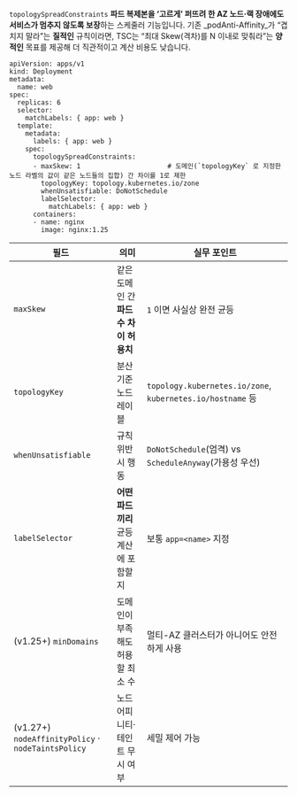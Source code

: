 `topologySpreadConstraints` **파드 복제본을 ‘고르게’ 퍼뜨려 한 AZ 노드·랙 장애에도 서비스가 멈추지 않도록 보장**하는 스케줄러 기능입니다. 기존 _podAnti-Affinity_가 “겹치지 말라”는 **질적인** 규칙이라면, TSC는 “최대 Skew(격차)를 N 이내로 맞춰라”는 **양적인** 목표를 제공해 더 직관적이고 계산 비용도 낮습니다.

```
apiVersion: apps/v1
kind: Deployment
metadata:
  name: web
spec:
  replicas: 6
  selector:
    matchLabels: { app: web }
  template:
    metadata:
      labels: { app: web }
    spec:
      topologySpreadConstraints:
      - maxSkew: 1                      # 도메인(`topologyKey` 로 지정한 노드 라벨의 값이 같은 노드들의 집합) 간 차이를 1로 제한
        topologyKey: topology.kubernetes.io/zone
        whenUnsatisfiable: DoNotSchedule
        labelSelector:
          matchLabels: { app: web }
      containers:
      - name: nginx
        image: nginx:1.25
```

| 필드                                                 | 의미                       | 실무 포인트                                                    |
| -------------------------------------------------- | ------------------------ | --------------------------------------------------------- |
| `maxSkew`                                          | 같은 도메인 간 **파드 수 차이 허용치** | `1` 이면 사실상 완전 균등                                          |
| `topologyKey`                                      | 분산 기준 노드 레이블             | `topology.kubernetes.io/zone`, `kubernetes.io/hostname` 등 |
| `whenUnsatisfiable`                                | 규칙 위반 시 행동               | `DoNotSchedule`(엄격) vs `ScheduleAnyway`(가용성 우선)           |
| `labelSelector`                                    | **어떤 파드끼리** 균등 계산에 포함할지  | 보통 `app=<name>` 지정                                        |
| (v1.25+) `minDomains`                              | 도메인이 부족해도 허용할 최소 수       | 멀티-AZ 클러스터가 아니어도 안전하게 사용                                  |
| (v1.27+) `nodeAffinityPolicy` · `nodeTaintsPolicy` | 노드 어피니티·테인트 무시 여부        | 세밀 제어 가능                                                  |
